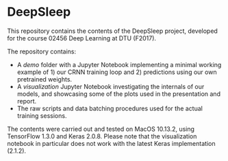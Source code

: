 # DeepSleep

This repository contains the contents of the DeepSleep project, developed for the course 02456 Deep Learning at DTU (F2017).

The repository contains:

- A *demo* folder with a Jupyter Notebook implementing a minimal working example of 1) our CRNN training loop and 2) predictions using our own pretrained weights.
- A *visualization* Jupyter Notebook investigating the internals of our models, and showcasing some of the plots used in the presentation and report.
- The raw scripts and data batching procedures used for the actual training sessions.

The contents were carried out and tested on MacOS 10.13.2, using TensorFlow 1.3.0 and Keras 2.0.8. 
Please note that the visualization notebook in particular does not work with the latest Keras implementation (2.1.2).
